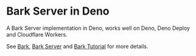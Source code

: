 # Bark Server in Deno

A Bark Server implementation in Deno, works well on Deno, Deno Deploy and Cloudflare Workers.

See [Bark](https://github.com/Finb/Bark), [Bark Server](https://github.com/Finb/bark-server) and [Bark Tutorial](https://bark.day.app/#/tutorial) for more details.
